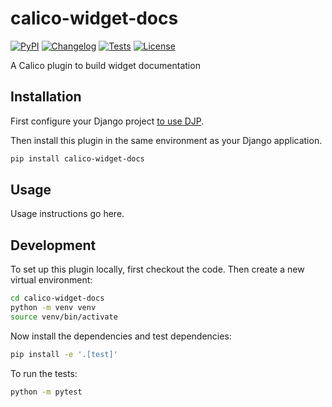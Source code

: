 # calico-widget-docs

[![PyPI](https://img.shields.io/pypi/v/calico-widget-docs.svg)](https://pypi.org/project/calico-widget-docs/)
[![Changelog](https://img.shields.io/github/v/release/nanuxbe/calico-widget-docs?include_prereleases&label=changelog)](https://github.com/nanuxbe/calico-widget-docs/releases)
[![Tests](https://github.com/nanuxbe/calico-widget-docs/workflows/Test/badge.svg)](https://github.com/nanuxbe/calico-widget-docs/actions?query=workflow%3ATest)
[![License](https://img.shields.io/badge/license-Apache%202.0-blue.svg)](https://github.com/nanuxbe/calico-widget-docs/blob/main/LICENSE)

A Calico plugin to build widget documentation

## Installation

First configure your Django project [to use DJP](https://djp.readthedocs.io/en/latest/installing_plugins.html).

Then install this plugin in the same environment as your Django application.
```bash
pip install calico-widget-docs
```
## Usage

Usage instructions go here.

## Development

To set up this plugin locally, first checkout the code. Then create a new virtual environment:
```bash
cd calico-widget-docs
python -m venv venv
source venv/bin/activate
```
Now install the dependencies and test dependencies:
```bash
pip install -e '.[test]'
```
To run the tests:
```bash
python -m pytest
```
